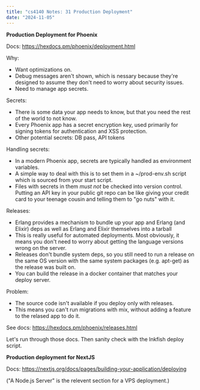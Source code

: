 ```yaml
---
title: "cs4140 Notes: 31 Production Deployment"
date: "2024-11-05"
---
```


**Production Deployment for Phoenix**

Docs: https://hexdocs.pm/phoenix/deployment.html

Why:

 - Want optimizations on.
 - Debug messages aren't shown, which is nessary because
   they're designed to assume they don't need to worry about
   security issues.
 - Need to manage app secrets.

Secrets:

 - There is some data your app needs to know, but that you need
   the rest of the world to not know.
 - Every Phoenix app has a secret encryption key, used primarily
   for signing tokens for authentication and XSS protection.
 - Other potential secrets: DB pass, API tokens

Handling secrets:

 - In a modern Phoenix app, secrets are typically handled as environment
   variables.
 - A simple way to deal with this is to set them in a ~/prod-env.sh script
   which is sourced from your start script.
 - Files with secrets in them *must not* be checked into version
   control. Putting an API key in your public git repo can be like
   giving your credit card to your teenage cousin and telling them to
   "go nuts" with it.

Releases:

 - Erlang provides a mechanism to bundle up your app and Erlang (and
   Elixir) deps as well as Erlang and Elixir themselves into a tarball
 - This is really useful for automated deployments. Most obviously, it
   means you don't need to worry about getting the language versions
   wrong on the server.
 - Releases don't bundle system deps, so you still need to run a
   release on the same OS version with the same system packages (e.g.
   apt-get) as the release was built on.
 - You can build the release in a docker container that matches your
   deploy server.

Problem:

 - The source code isn't available if you deploy only with releases.
 - This means you can't run migrations with mix, without adding a feature
   to the relased app to do it.
 
See docs:  https://hexdocs.pm/phoenix/releases.html


Let's run through those docs. Then sanity check with the Inkfish deploy script.


**Production deployment for NextJS**

Docs: https://nextjs.org/docs/pages/building-your-application/deploying

("A Node.js Server" is the relevent section for a VPS deployment.)





